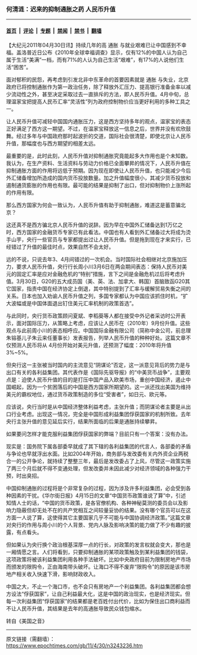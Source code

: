 ### 何清涟：迟来的抑制通胀之药 人民币升值

---

#### [首页](../../../..?n3243236) &nbsp;|&nbsp; [评论](../../../../../epoch-comment?n3243236) &nbsp;|&nbsp; [专题](../../../../../epoch-special?n3243236) &nbsp;|&nbsp; [禁闻](../../../../../epoch-news?n3243236) &nbsp;|&nbsp; [禁书](../../../../../books?n3243236) &nbsp;|&nbsp; [翻墙](https://github.com/gfw-breaker/nogfw/blob/master/README.md?n3243236)


<div class="post_content" id="artbody" itemprop="articleBody">
 <!-- article content begin -->
 <p>
  【大纪元2011年04月30日讯】持续几年的高
  <ok href="https://www.epochtimes.com/gb/tag/%E9%80%9A%E8%83%80.html">
   通胀
  </ok>
  与就业艰难已让中国感到不幸福。盖洛普近日公布《2010年全球幸福调查》显示，仅有12%的中国人认为自己属于生活“美满”一档，而有71%的人认为自己生活“艰难”，有17%的人说他们生活“困苦”。
 </p>
 <p>
  面对郁积的民怨，再考虑到引发北非中东革命的首要因素就是
  <ok href="https://www.epochtimes.com/gb/tag/%E9%80%9A%E8%83%80.html">
   通胀
  </ok>
  与失业，北京政府已将控制通胀作为第一政治任务，除了释放外汇压力、提高银行准备金率以减少流动性之外，甚至决定采取过去一直排斥的方法，即人民币升值。4月中旬，总理温家宝把提高人民币汇率“灵活性”列为政府控制物价应当更好利用的多种工具之一。
 </p>
 <p>
  让人民币升值可减轻中国国内通胀压力，这是西方坚持多年的观点，温家宝的表态正好满足了西方这一期望。不过，在温家宝释放这一信息之后，世界并没有欢欣鼓舞。经过多年与中国政府那时起波折的交道，国际社会很清楚，即使北京让人民币升值，那幅度也与西方期望的相差太远。
 </p>
 <p>
  最重要的是，此时此刻，人民币升值对抑制通胀究竟能起多大作用也是个未知数。我认为，在生产资料、生活资料与劳动力价格已全面攀昇的情况下，人民币升值在抑制通胀方面的作用将远低于预期。因为现在即使让人民币升值，也只能减少今后外汇储备增加所造成的国内货币投放数量。加之升值幅度很小，其减少货币投放和遏制通货膨胀的作用也有限。最可能的结果是抑制了出口，但对抑制物价上涨所起的作用有限。
 </p>
 <p>
  那么西方国家为何会一致认为，人民币升值有助于抑制通胀，难道这是蓄意骗北京？
 </p>
 <p>
  这还真不是西方骗北京人民币升值的说辞。因为早在中国外汇储备达到1万亿之时，西方国家的金融货币专家已有此看法。中国也有人看到外汇储备过大将成为烫手山芋，央行一些官员与专家都提出过让人民币升值。但是拖到现在才来实行，已经错过了升值的最佳时点，效果自然不会太好。
 </p>
 <p>
  远的不说，只说去年3、4月间错过的一次机会。当时国际社会相继对北京施加压力，要求人民币升值，央行行长周小川3月6日在两会期间表态：保持人民币对美元的固定汇率是应对金融危机的“特别”措施，言下之间是金融危机过后将考虑升值。3月30日，G20的五大成员国（美、英、法、加拿大、韩国）首脑致函G20其它国家，指责中国在经济协定上倒退，其中特别提到了汇率与缓解贸易失衡之间的关系。日本也加入劝谕人民币升值之列，多国专家都认为中国应该抓住时机，“扩大波幅或是中国体面退出钉住美元汇率机制的政策首选”。
 </p>
 <p>
  与此同时，央行货币政策顾问夏斌、李稻葵等人都在接受中外记者采访时公开表示，面对国际压力，从策略上考虑，应该让人民币在（2010年）9月份升值。这些观点与此前周小川的表态相呼应。中国国际金融有限公司（简称中金公司，前总理朱镕基儿子朱云来任董事长）发表报告，列举人民币升值的种种好处。这篇文章不仅预测人民币将从 4月份开始对美元升值，还预测了幅度：2010年将升值3%~5%。
 </p>
 <p>
  但央行这一主张被当时国内的主流意见“阴谋论”否定，这一派意见背后的势力是与出口有关的各利益集团。其代表作是《国际先驱导报》的“中美货币战争”，主要观点是：迫使人民币升值的目的是打压中国产品入欧美市场，重创中国经济，遏止中国崛起，因为一个贫困落后的中国是西方国家所期望的。这一派还找出美国为维持美元的霸权地位，通过货币政策制造的多位“受害者”，如日元、欧元等。
 </p>
 <p>
  应该说，央行当时是从中国经济整体利益考虑，主张升值；而阴谋论者主要是从出口行业考虑。出现这一情况，完全是中国形成利益集团俘获国家的机制所致。去年央行主张升值的意见延后实行，结果所面临的后果是通胀持续攀昇。
 </p>
 <p>
  如果要问怎样才能克服利益集团俘获国家的弊端？目前只有一个答案：没有办法。
 </p>
 <p>
  现实是：国务院下属各部委早就成了其下辖的各利益集团的代言人，各部委的矛盾与争论也早就浮出水面。比如2004年开始，商务部与发改委有关内外资企业两税合一的公开争论，就持续了整整三年，最后是发改委占了上风，尽管这一政策实施了两三个月后就不得不变通处理，但发改委并未因此减少对经济领域的各种强力干预，时出臭招。
 </p>
 <p>
  中国抑制通胀的过程将是个非常复杂的过程，因为涉及许多利益集团，必会受到各种因素的干扰。《华尔街日报》4月15日的文章“中国货币政策谁说了算”中，引述知情人士的话，“中国的货币政策，是各官僚机构、各种神秘莫测的委员会以及影响力隐蔽但却无处不在的共产党相互之间较量妥协的结果。没有哪个官员可以在这方面一人说了算，这使得其它主要国家几乎不可能与中国协调经济政策。”这篇文章对央行的作用与周小川的个人背景、党内人脉及影响决策的能力做了不少有趣的披露，有点看头。
 </p>
 <p>
  但如果认为央行换个政治根基深厚一点的行长，对政策的发言权就会变大，那也是一厢情愿之言。人们将看到，只要抑制通胀的某项政策触及到某利益集团的钱袋，这项政策将被该利益集团利用各种手法破坏。比如中央政府目前为限制房地产市场而颁发的限购令，正由海南带头破坏。让海口不得不废弃“限购令”的原因是该市房地产相关收入快速下滑，影响财政收入。
 </p>
 <p>
  中国之大，不止一个海口市，也不会只有房地产一个利益集团。各利益集团都会想方设法“俘获国家”，让自己利益最大化，这是中国的政治现实，也是经济现实。但每一次利益集团“俘获国家”的结果都是老百姓付出代价，比如为保住出口商利益而不让人民币升值，其结果是去年的高通胀导致民众钱包缩水。
 </p>
 <p>
  转自《美国之音》
 </p>
 <!-- article content end -->
 <div id="below_article_ad">
 </div>
</div>


---

原文链接（需翻墙）：https://www.epochtimes.com/gb/11/4/30/n3243236.htm